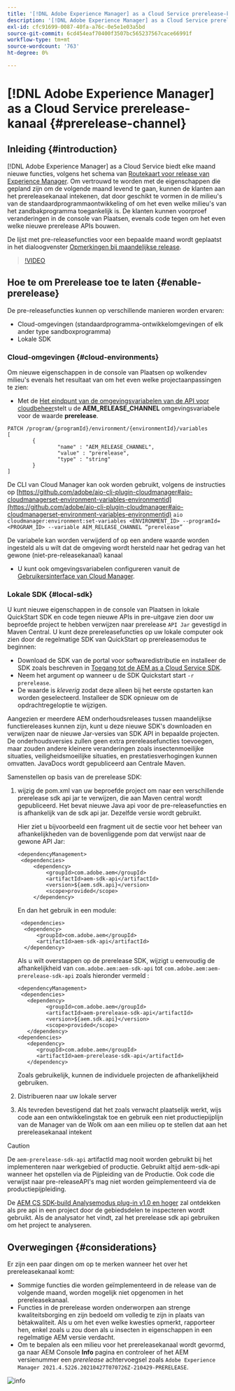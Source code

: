 ```yaml
---
title: '[!DNL Adobe Experience Manager] as a Cloud Service prerelease-kanaal'
description: '[!DNL Adobe Experience Manager] as a Cloud Service prerelease-kanaal'
exl-id: cfc91699-0087-40fa-a76c-0e5e1e03a5bd
source-git-commit: 6cd454eaf70400f3507bc565237567cace66991f
workflow-type: tm+mt
source-wordcount: '763'
ht-degree: 0%

---
```


# [!DNL Adobe Experience Manager] as a Cloud Service prerelease-kanaal {#prerelease-channel}


## Inleiding {#introduction}

[!DNL Adobe Experience Manager] as a Cloud Service biedt elke maand nieuwe functies, volgens het schema van [Routekaart voor release van Experience Manager](https://experienceleague.adobe.com/docs/experience-manager-release-information/aem-release-updates/update-releases-roadmap.html?lang=en#aem-as-cloud-service). Om vertrouwd te worden met de eigenschappen die gepland zijn om de volgende maand levend te gaan, kunnen de klanten aan het prereleasekanaal intekenen, dat door geschikt te vormen in de milieu&#39;s van de standaardprogrammaontwikkeling of om het even welke milieu&#39;s van het zandbakprogramma toegankelijk is. De klanten kunnen voorproef veranderingen in de console van Plaatsen, evenals code tegen om het even welke nieuwe prerelease APIs bouwen.

De lijst met pre-releasefuncties voor een bepaalde maand wordt geplaatst in het dialoogvenster [Opmerkingen bij maandelijkse release](/help/release-notes/release-notes-cloud/release-notes-current.md).

>[!VIDEO](/help/release-notes/assets/prerelease-overview.mp4)

## Hoe te om Prerelease toe te laten {#enable-prerelease}

De pre-releasefuncties kunnen op verschillende manieren worden ervaren:

* Cloud-omgevingen (standaardprogramma-ontwikkelomgevingen of elk ander type sandboxprogramma)
* Lokale SDK

### Cloud-omgevingen {#cloud-environments}

Om nieuwe eigenschappen in de console van Plaatsen op wolkendev milieu&#39;s evenals het resultaat van om het even welke projectaanpassingen te zien:

* Met de [Het eindpunt van de omgevingsvariabelen van de API voor cloudbeheer](https://www.adobe.io/apis/experiencecloud/cloud-manager/api-reference.html#/Variables/patchEnvironmentVariables)stelt u de **AEM_RELEASE_CHANNEL** omgevingsvariabele voor de waarde **prerelease**.

```
PATCH /program/{programId}/environment/{environmentId}/variables
[
        {
                "name" : "AEM_RELEASE_CHANNEL",
                "value" : "prerelease",
                "type" : "string"
        }
]
```

De CLI van Cloud Manager kan ook worden gebruikt, volgens de instructies op [https://github.com/adobe/aio-cli-plugin-cloudmanager#aio-cloudmanagerset-environment-variables-environmentid](https://github.com/adobe/aio-cli-plugin-cloudmanager#aio-cloudmanagerset-environment-variables-environmentid)
```aio cloudmanager:environment:set-variables <ENVIRONMENT_ID> --programId=<PROGRAM_ID> --variable AEM_RELEASE_CHANNEL “prerelease”```


De variabele kan worden verwijderd of op een andere waarde worden ingesteld als u wilt dat de omgeving wordt hersteld naar het gedrag van het gewone (niet-pre-releasekanaal) kanaal

* U kunt ook omgevingsvariabelen configureren vanuit de [Gebruikersinterface van Cloud Manager](/help/implementing/cloud-manager/environment-variables.md).

### Lokale SDK {#local-sdk}

U kunt nieuwe eigenschappen in de console van Plaatsen in lokale QuickStart SDK en code tegen nieuwe APIs in pre-uitgave zien door uw beproefde project te hebben verwijzen naar prerelease `API Jar` gevestigd in Maven Central. U kunt deze prereleasefuncties op uw lokale computer ook zien door de regelmatige SDK van QuickStart op prereleasemodus te beginnen:

* Download de SDK van de portal voor softwaredistributie en installeer de SDK zoals beschreven in [Toegang tot de AEM as a Cloud Service SDK](/help/implementing/developing/introduction/aem-as-a-cloud-service-sdk.md).
* Neem het argument op wanneer u de SDK Quickstart start `-r prerelease`.
* De waarde is *kleverig* zodat deze alleen bij het eerste opstarten kan worden geselecteerd. Installeer de SDK opnieuw om de opdrachtregeloptie te wijzigen.

Aangezien er meerdere AEM onderhoudsreleases tussen maandelijkse functiereleases kunnen zijn, kunt u deze nieuwe SDK&#39;s downloaden en verwijzen naar de nieuwe Jar-versies van SDK API in bepaalde projecten. De onderhoudsversies zullen geen extra prereleasefuncties toevoegen, maar zouden andere kleinere veranderingen zoals insectenmoeilijke situaties, veiligheidsmoeilijke situaties, en prestatiesverhogingen kunnen omvatten.
JavaDocs wordt gepubliceerd aan Centrale Maven.

Samenstellen op basis van de prerelease SDK:

1. wijzig de pom.xml van uw beproefde project om naar een verschillende prerelease sdk api jar te verwijzen, die aan Maven central wordt gepubliceerd. Het bevat nieuwe Java api voor de pre-releasefuncties en is afhankelijk van de sdk api jar. Dezelfde versie wordt gebruikt.

   Hier ziet u bijvoorbeeld een fragment uit de sectie voor het beheer van afhankelijkheden van de bovenliggende pom dat verwijst naar de gewone API Jar:

   ```
   <dependencyManagement>
    <dependencies>
        <dependency>
            <groupId>com.adobe.aem</groupId>
            <artifactId>aem-sdk-api</artifactId>
            <version>${aem.sdk.api}</version>
            <scope>provided</scope>
        </dependency>
   ```

   En dan het gebruik in een module:

   ```
    <dependencies>
     <dependency>
         <groupId>com.adobe.aem</groupId>
         <artifactId>aem-sdk-api</artifactId>
     </dependency>
   ```

   Als u wilt overstappen op de prerelease SDK, wijzigt u eenvoudig de afhankelijkheid van `com.adobe.aem:aem-sdk-api` tot `com.adobe.aem:aem-prerelease-sdk-api` zoals hieronder vermeld :

   ```
   <dependencyManagement>
    <dependencies>
      <dependency>
            <groupId>com.adobe.aem</groupId>
            <artifactId>aem-prerelease-sdk-api</artifactId>
            <version>${aem.sdk.api}</version>
            <scope>provided</scope>
      </dependency>
   <dependencies>
      <dependency>
         <groupId>com.adobe.aem</groupId>
         <artifactId>aem-prerelease-sdk-api</artifactId>
      </dependency>
   ```

   Zoals gebruikelijk, kunnen de individuele projecten de afhankelijkheid gebruiken.

1. Distribueren naar uw lokale server
1. Als tevreden bevestigend dat het zoals verwacht plaatselijk werkt, wijs code aan een ontwikkelingstak toe en gebruik een niet productiepijplijn van de Manager van de Wolk om aan een milieu op te stellen dat aan het prereleasekanaal intekent

>[!CAUTION]
> 
> De `aem-prerelease-sdk-api` artifactId mag nooit worden gebruikt bij het implementeren naar werkgebied of productie. Gebruikt altijd aem-sdk-api wanneer het opstellen via de Pijpleiding van de Productie. Ook code die verwijst naar pre-releaseAPI&#39;s mag niet worden geïmplementeerd via de productiepijpleiding.

De [AEM CS SDK-build Analysemodus plug-in v1.0 en hoger](https://experienceleague.adobe.com/docs/experience-manager-core-components/using/developing/archetype/build-analyzer-maven-plugin.html?lang=en#developing) zal ontdekken als pre api in een project door de gebiedsdelen te inspecteren wordt gebruikt. Als de analysator het vindt, zal het prerelease sdk api gebruiken om het project te analyseren.

## Overwegingen {#considerations}

Er zijn een paar dingen om op te merken wanneer het over het prereleasekanaal komt:

* Sommige functies die worden geïmplementeerd in de release van de volgende maand, worden mogelijk niet opgenomen in het prereleasekanaal.
* Functies in de prerelease worden onderworpen aan strenge kwaliteitsborging en zijn bedoeld om volledig te zijn in plaats van bètakwaliteit. Als u om het even welke kwesties opmerkt, rapporteer hen, enkel zoals u zou doen als u insecten in eigenschappen in een regelmatige AEM versie verdacht.
* Om te bepalen als een milieu voor het prereleasekanaal wordt gevormd, ga naar AEM Console **Info** pagina en controleer of het AEM versienummer een *prerelease* achtervoegsel zoals ```Adobe Experience Manager 2021.4.5226.20210427T070726Z-210429-PRERELEASE```.

![info](/help/release-notes/assets/about.png)
